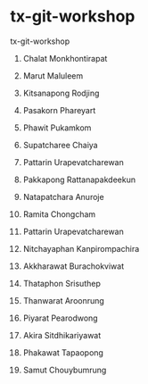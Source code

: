 # tx-git-workshop

tx-git-workshop

1. Chalat Monkhontirapat

2. Marut Maluleem

3. Kitsanapong Rodjing

4. Pasakorn Phareyart

5. Phawit Pukamkom

6. Supatcharee Chaiya

7. Pattarin Urapevatcharewan

8. Pakkapong Rattanapakdeekun

9. Natapatchara Anuroje

10. Ramita Chongcham

11. Pattarin Urapevatcharewan

12. Nitchayaphan Kanpirompachira

13. Akkharawat Burachokviwat

14. Thataphon Srisuthep

15. Thanwarat Aroonrung

16. Piyarat Pearodwong

17. Akira Sitdhikariyawat

18. Phakawat Tapaopong

19. Samut Chouybumrung
